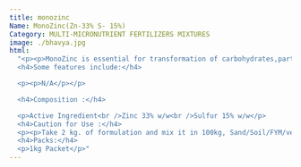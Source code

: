 ```yaml
---
title: monozinc
Name: MonoZinc(Zn-33% S- 15%)
Category: MULTI-MICRONUTRIENT FERTILIZERS MIXTURES
image: ./bhavya.jpg
html:
  "<p><p>MonoZinc is essential for transformation of carbohydrates,participates in chlorophyll production and also activates many enzymes,which regulate plant growth.It increases the metabolic rate of plants.<br />If crop is more deficient, then 33% MonoZinc can be repeated at 7-10 days.</p></p>
  <h4>Some features include:</h4>

  <p><p>N/A</p></p>

  <h4>Composition :</h4>

  <p>Active Ingredient<br />Zinc 33% w/w<br />Sulfur 15% w/w</p>
  <h4>Caution for Use :</h4>
  <p><p>Take 2 kg. of formulation and mix it in 100kg, Sand/Soil/FYM/vermin-compost, which ever is avail earlier and timely and broad cast it over one acre of land .<br />Do not eat,drink or smoke while spray .Wash hands and body parts exposed to during with soap and water.<br />Keep for away from children , animal feed, food stuff, Store in cool and dry place. Destory empty containers .Do not use empty containers for storage of food,grains and animal feed.<br /></p></p>
  <h4>Packs:</h4>
  <p>1kg Packet</p>"
---
```


